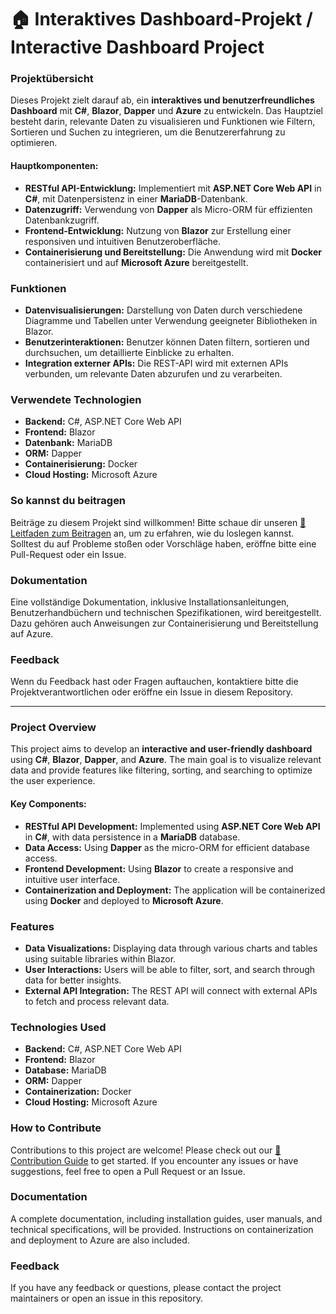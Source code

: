 # 🏠 Interaktives Dashboard-Projekt / Interactive Dashboard Project

### Projektübersicht

Dieses Projekt zielt darauf ab, ein **interaktives und benutzerfreundliches Dashboard** mit **C#**, **Blazor**, **Dapper** und **Azure** zu entwickeln. Das Hauptziel besteht darin, relevante Daten zu visualisieren und Funktionen wie Filtern, Sortieren und Suchen zu integrieren, um die Benutzererfahrung zu optimieren.

#### Hauptkomponenten:
- **RESTful API-Entwicklung:** Implementiert mit **ASP.NET Core Web API** in **C#**, mit Datenpersistenz in einer **MariaDB**-Datenbank.
- **Datenzugriff:** Verwendung von **Dapper** als Micro-ORM für effizienten Datenbankzugriff.
- **Frontend-Entwicklung:** Nutzung von **Blazor** zur Erstellung einer responsiven und intuitiven Benutzeroberfläche.
- **Containerisierung und Bereitstellung:** Die Anwendung wird mit **Docker** containerisiert und auf **Microsoft Azure** bereitgestellt.

### Funktionen

- **Datenvisualisierungen:** Darstellung von Daten durch verschiedene Diagramme und Tabellen unter Verwendung geeigneter Bibliotheken in Blazor.
- **Benutzerinteraktionen:** Benutzer können Daten filtern, sortieren und durchsuchen, um detaillierte Einblicke zu erhalten.
- **Integration externer APIs:** Die REST-API wird mit externen APIs verbunden, um relevante Daten abzurufen und zu verarbeiten.

### Verwendete Technologien

- **Backend:** C#, ASP.NET Core Web API
- **Frontend:** Blazor
- **Datenbank:** MariaDB
- **ORM:** Dapper
- **Containerisierung:** Docker
- **Cloud Hosting:** Microsoft Azure

### So kannst du beitragen

Beiträge zu diesem Projekt sind willkommen! Bitte schaue dir unseren [🤝 Leitfaden zum Beitragen](#) an, um zu erfahren, wie du loslegen kannst. Solltest du auf Probleme stoßen oder Vorschläge haben, eröffne bitte eine Pull-Request oder ein Issue.

### Dokumentation

Eine vollständige Dokumentation, inklusive Installationsanleitungen, Benutzerhandbüchern und technischen Spezifikationen, wird bereitgestellt. Dazu gehören auch Anweisungen zur Containerisierung und Bereitstellung auf Azure.

### Feedback

Wenn du Feedback hast oder Fragen auftauchen, kontaktiere bitte die Projektverantwortlichen oder eröffne ein Issue in diesem Repository.

---


### Project Overview

This project aims to develop an **interactive and user-friendly dashboard** using **C#**, **Blazor**, **Dapper**, and **Azure**. The main goal is to visualize relevant data and provide features like filtering, sorting, and searching to optimize the user experience.

#### Key Components:
- **RESTful API Development:** Implemented using **ASP.NET Core Web API** in **C#**, with data persistence in a **MariaDB** database.
- **Data Access:** Using **Dapper** as the micro-ORM for efficient database access.
- **Frontend Development:** Using **Blazor** to create a responsive and intuitive user interface.
- **Containerization and Deployment:** The application will be containerized using **Docker** and deployed to **Microsoft Azure**.

### Features

- **Data Visualizations:** Displaying data through various charts and tables using suitable libraries within Blazor.
- **User Interactions:** Users will be able to filter, sort, and search through data for better insights.
- **External API Integration:** The REST API will connect with external APIs to fetch and process relevant data.

### Technologies Used

- **Backend:** C#, ASP.NET Core Web API
- **Frontend:** Blazor
- **Database:** MariaDB
- **ORM:** Dapper
- **Containerization:** Docker
- **Cloud Hosting:** Microsoft Azure

### How to Contribute

Contributions to this project are welcome! Please check out our [🤝 Contribution Guide](#) to get started. If you encounter any issues or have suggestions, feel free to open a Pull Request or an Issue.

### Documentation

A complete documentation, including installation guides, user manuals, and technical specifications, will be provided. Instructions on containerization and deployment to Azure are also included.

### Feedback

If you have any feedback or questions, please contact the project maintainers or open an issue in this repository.

